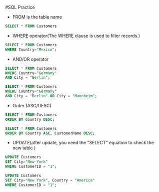 #SQL Practice
* FROM is the table name
```SQL
SELECT * FROM Customers
```
* WHERE operator(The WHERE clause is used to filter records.)
```SQL
SELECT * FROM Customers
WHERE Country="Mexico";
```
* AND/OR operator
```SQL
SELECT * FROM Customers
WHERE Country="Germany"
AND City = "Berlin";

SELECT * FROM Customers
WHERE Country="Germany"
AND City = "Berlin" OR City = "Mannheim";
```
* Order (ASC/DESC)
```SQL
SELECT * FROM Customers
ORDER BY Country DESC;

SELECT * FROM Customers
ORDER BY Country ASC, CustomerName DESC;
```
* UPDATE(after update, you need the "SELECT" equation to check the new table )
```SQL
UPDATE Customers
SET City="New York" 
WHERE CustomerID = "1";

UPDATE Customers
SET City="New York", Country = "America"
WHERE CustomerID = "1";
```

